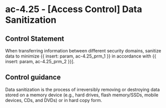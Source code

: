 # ac-4.25 - \[Access Control\] Data Sanitization

## Control Statement

When transferring information between different security domains, sanitize data to minimize {{ insert: param, ac-4.25_prm_1 }} in accordance with {{ insert: param, ac-4.25_prm_2 }}].

## Control guidance

Data sanitization is the process of irreversibly removing or destroying data stored on a memory device (e.g., hard drives, flash memory/SSDs, mobile devices, CDs, and DVDs) or in hard copy form.
